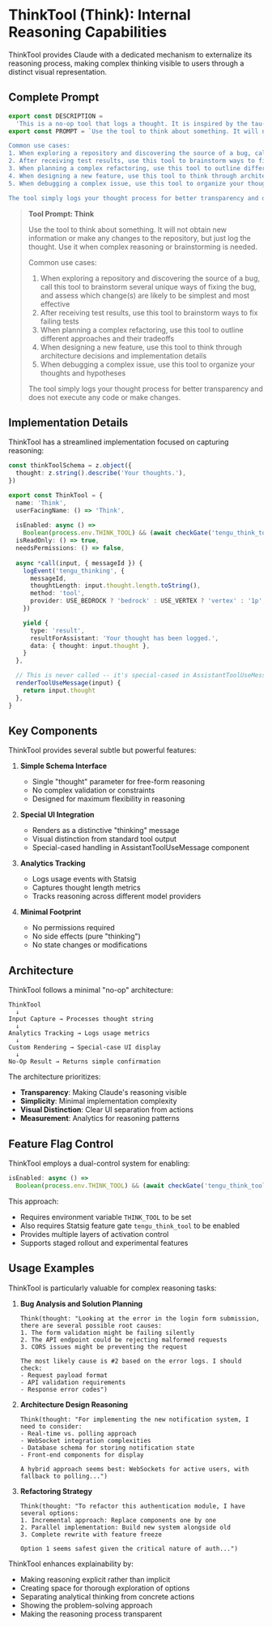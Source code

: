 # ThinkTool (Think): Internal Reasoning Capabilities

ThinkTool provides Claude with a dedicated mechanism to externalize its reasoning process, making complex thinking visible to users through a distinct visual representation.

## Complete Prompt

```typescript
export const DESCRIPTION =
  'This is a no-op tool that logs a thought. It is inspired by the tau-bench think tool.'
export const PROMPT = `Use the tool to think about something. It will not obtain new information or make any changes to the repository, but just log the thought. Use it when complex reasoning or brainstorming is needed. 

Common use cases:
1. When exploring a repository and discovering the source of a bug, call this tool to brainstorm several unique ways of fixing the bug, and assess which change(s) are likely to be simplest and most effective
2. After receiving test results, use this tool to brainstorm ways to fix failing tests
3. When planning a complex refactoring, use this tool to outline different approaches and their tradeoffs
4. When designing a new feature, use this tool to think through architecture decisions and implementation details
5. When debugging a complex issue, use this tool to organize your thoughts and hypotheses

The tool simply logs your thought process for better transparency and does not execute any code or make changes.`
```

> **Tool Prompt: Think**
>
> Use the tool to think about something. It will not obtain new information or make any changes to the repository, but just log the thought. Use it when complex reasoning or brainstorming is needed.
>
> Common use cases:
> 1. When exploring a repository and discovering the source of a bug, call this tool to brainstorm several unique ways of fixing the bug, and assess which change(s) are likely to be simplest and most effective
> 2. After receiving test results, use this tool to brainstorm ways to fix failing tests
> 3. When planning a complex refactoring, use this tool to outline different approaches and their tradeoffs
> 4. When designing a new feature, use this tool to think through architecture decisions and implementation details
> 5. When debugging a complex issue, use this tool to organize your thoughts and hypotheses
>
> The tool simply logs your thought process for better transparency and does not execute any code or make changes.

## Implementation Details

ThinkTool has a streamlined implementation focused on capturing reasoning:

```typescript
const thinkToolSchema = z.object({
  thought: z.string().describe('Your thoughts.'),
})

export const ThinkTool = {
  name: 'Think',
  userFacingName: () => 'Think',
  
  isEnabled: async () =>
    Boolean(process.env.THINK_TOOL) && (await checkGate('tengu_think_tool')),
  isReadOnly: () => true,
  needsPermissions: () => false,
  
  async *call(input, { messageId }) {
    logEvent('tengu_thinking', {
      messageId,
      thoughtLength: input.thought.length.toString(),
      method: 'tool',
      provider: USE_BEDROCK ? 'bedrock' : USE_VERTEX ? 'vertex' : '1p',
    })

    yield {
      type: 'result',
      resultForAssistant: 'Your thought has been logged.',
      data: { thought: input.thought },
    }
  },

  // This is never called -- it's special-cased in AssistantToolUseMessage
  renderToolUseMessage(input) {
    return input.thought
  },
}
```

## Key Components

ThinkTool provides several subtle but powerful features:

1. **Simple Schema Interface**
   - Single "thought" parameter for free-form reasoning
   - No complex validation or constraints
   - Designed for maximum flexibility in reasoning

2. **Special UI Integration**
   - Renders as a distinctive "thinking" message
   - Visual distinction from standard tool output
   - Special-cased handling in AssistantToolUseMessage component

3. **Analytics Tracking**
   - Logs usage events with Statsig
   - Captures thought length metrics
   - Tracks reasoning across different model providers

4. **Minimal Footprint**
   - No permissions required
   - No side effects (pure "thinking")
   - No state changes or modifications

## Architecture

ThinkTool follows a minimal "no-op" architecture:

```
ThinkTool
  ↓
Input Capture → Processes thought string
  ↓
Analytics Tracking → Logs usage metrics
  ↓
Custom Rendering → Special-case UI display
  ↓
No-Op Result → Returns simple confirmation
```

The architecture prioritizes:
- **Transparency**: Making Claude's reasoning visible
- **Simplicity**: Minimal implementation complexity
- **Visual Distinction**: Clear UI separation from actions
- **Measurement**: Analytics for reasoning patterns

## Feature Flag Control

ThinkTool employs a dual-control system for enabling:

```typescript
isEnabled: async () =>
  Boolean(process.env.THINK_TOOL) && (await checkGate('tengu_think_tool'))
```

This approach:
- Requires environment variable `THINK_TOOL` to be set
- Also requires Statsig feature gate `tengu_think_tool` to be enabled
- Provides multiple layers of activation control
- Supports staged rollout and experimental features

## Usage Examples

ThinkTool is particularly valuable for complex reasoning tasks:

1. **Bug Analysis and Solution Planning**
   ```
   Think(thought: "Looking at the error in the login form submission, there are several possible root causes:
   1. The form validation might be failing silently
   2. The API endpoint could be rejecting malformed requests
   3. CORS issues might be preventing the request
   
   The most likely cause is #2 based on the error logs. I should check:
   - Request payload format
   - API validation requirements
   - Response error codes")
   ```

2. **Architecture Design Reasoning**
   ```
   Think(thought: "For implementing the new notification system, I need to consider:
   - Real-time vs. polling approach
   - WebSocket integration complexities
   - Database schema for storing notification state
   - Front-end components for display
   
   A hybrid approach seems best: WebSockets for active users, with fallback to polling...")
   ```

3. **Refactoring Strategy**
   ```
   Think(thought: "To refactor this authentication module, I have several options:
   1. Incremental approach: Replace components one by one
   2. Parallel implementation: Build new system alongside old
   3. Complete rewrite with feature freeze
   
   Option 1 seems safest given the critical nature of auth...")
   ```

ThinkTool enhances explainability by:
- Making reasoning explicit rather than implicit
- Creating space for thorough exploration of options
- Separating analytical thinking from concrete actions
- Showing the problem-solving approach
- Making the reasoning process transparent

